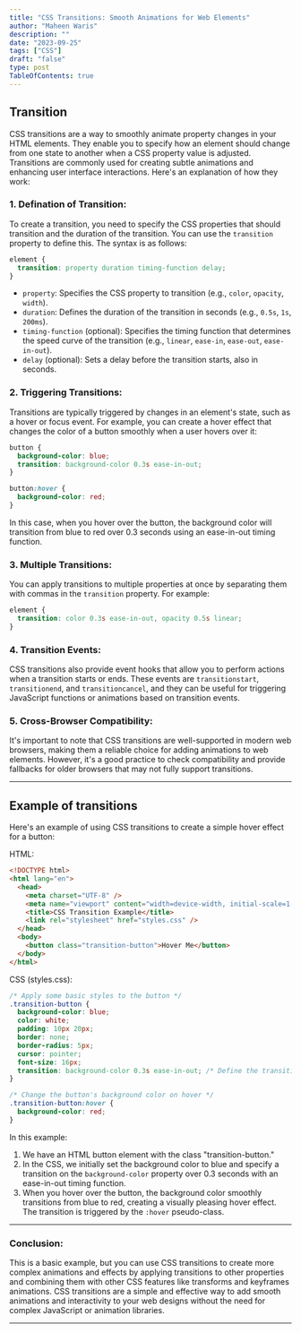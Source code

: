 ```yaml
---
title: "CSS Transitions: Smooth Animations for Web Elements"
author: "Maheen Waris"
description: ""
date: "2023-09-25"
tags: ["CSS"]
draft: "false"
type: post
TableOfContents: true
---
```


## **Transition**

CSS transitions are a way to smoothly animate property changes in your HTML elements. They enable you to specify how an element should change from one state to another when a CSS property value is adjusted. Transitions are commonly used for creating subtle animations and enhancing user interface interactions. Here's an explanation of how they work:

### 1. **Defination of Transition**:

To create a transition, you need to specify the CSS properties that should transition and the duration of the transition. You can use the `transition` property to define this. The syntax is as follows:

```css
element {
  transition: property duration timing-function delay;
}
```

- `property`: Specifies the CSS property to transition (e.g., `color`, `opacity`, `width`).
- `duration`: Defines the duration of the transition in seconds (e.g., `0.5s`, `1s`, `200ms`).
- `timing-function` (optional): Specifies the timing function that determines the speed curve of the transition (e.g., `linear`, `ease-in`, `ease-out`, `ease-in-out`).
- `delay` (optional): Sets a delay before the transition starts, also in seconds.

### 2. **Triggering Transitions**:

Transitions are typically triggered by changes in an element's state, such as a hover or focus event. For example, you can create a hover effect that changes the color of a button smoothly when a user hovers over it:

```css
button {
  background-color: blue;
  transition: background-color 0.3s ease-in-out;
}

button:hover {
  background-color: red;
}
```

In this case, when you hover over the button, the background color will transition from blue to red over 0.3 seconds using an ease-in-out timing function.

### 3. **Multiple Transitions**:

You can apply transitions to multiple properties at once by separating them with commas in the `transition` property. For example:

```css
element {
  transition: color 0.3s ease-in-out, opacity 0.5s linear;
}
```

### 4. **Transition Events**:

CSS transitions also provide event hooks that allow you to perform actions when a transition starts or ends. These events are `transitionstart`, `transitionend`, and `transitioncancel`, and they can be useful for triggering JavaScript functions or animations based on transition events.

### 5. **Cross-Browser Compatibility**:

It's important to note that CSS transitions are well-supported in modern web browsers, making them a reliable choice for adding animations to web elements. However, it's a good practice to check compatibility and provide fallbacks for older browsers that may not fully support transitions.

<hr>

## Example of transitions

Here's an example of using CSS transitions to create a simple hover effect for a button:

HTML:

```html
<!DOCTYPE html>
<html lang="en">
  <head>
    <meta charset="UTF-8" />
    <meta name="viewport" content="width=device-width, initial-scale=1.0" />
    <title>CSS Transition Example</title>
    <link rel="stylesheet" href="styles.css" />
  </head>
  <body>
    <button class="transition-button">Hover Me</button>
  </body>
</html>
```

CSS (styles.css):

```css
/* Apply some basic styles to the button */
.transition-button {
  background-color: blue;
  color: white;
  padding: 10px 20px;
  border: none;
  border-radius: 5px;
  cursor: pointer;
  font-size: 16px;
  transition: background-color 0.3s ease-in-out; /* Define the transition on background-color */
}

/* Change the button's background color on hover */
.transition-button:hover {
  background-color: red;
}
```

In this example:

1. We have an HTML button element with the class "transition-button."
2. In the CSS, we initially set the background color to blue and specify a transition on the `background-color` property over 0.3 seconds with an ease-in-out timing function.
3. When you hover over the button, the background color smoothly transitions from blue to red, creating a visually pleasing hover effect. The transition is triggered by the `:hover` pseudo-class.

<hr>

### Conclusion:

This is a basic example, but you can use CSS transitions to create more complex animations and effects by applying transitions to other properties and combining them with other CSS features like transforms and keyframes animations.
CSS transitions are a simple and effective way to add smooth animations and interactivity to your web designs without the need for complex JavaScript or animation libraries.

<script src="https://utteranc.es/client.js"
        repo="maheenwaris/Website"
        issue-term="pathname"
        theme="github-dark"
        crossorigin="anonymous"
        async>
</script>

---
